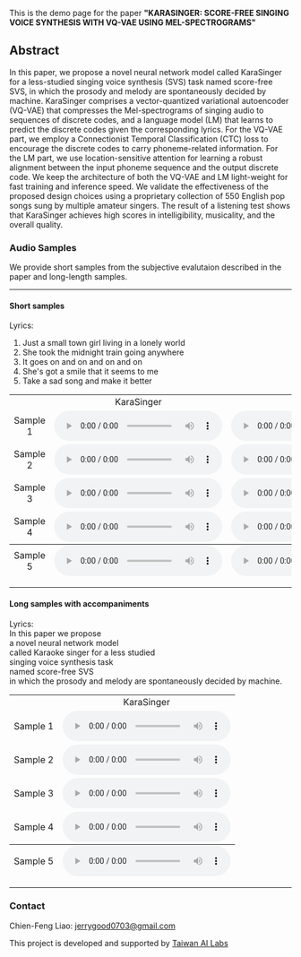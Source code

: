 This is the demo page for the paper **"KARASINGER: SCORE-FREE SINGING VOICE SYNTHESIS WITH VQ-VAE USING MEL-SPECTROGRAMS"**


## Abstract
In this paper, we propose a novel neural network model called KaraSinger for a less-studied singing voice synthesis (SVS) task named score-free SVS, in which the prosody and melody are spontaneously decided by machine. KaraSinger comprises a vector-quantized variational autoencoder (VQ-VAE) that compresses the Mel-spectrograms of singing audio to sequences of discrete codes, and a language model (LM) that learns to predict the discrete codes given the corresponding lyrics. For the VQ-VAE part, we employ a Connectionist Temporal Classification (CTC) loss to encourage the discrete codes to carry phoneme-related information. For the LM part, we use location-sensitive attention for learning a robust alignment between the input phoneme sequence and the output discrete code. We keep the architecture of both the VQ-VAE and LM light-weight for fast training and inference speed. We validate the effectiveness of the proposed design choices using a proprietary collection of 550 English pop songs sung by multiple amateur singers. The result of a listening test shows that KaraSinger achieves high scores in intelligibility, musicality, and the overall quality.

### Audio Samples

We provide short samples from the subjective evalutaion described in the paper and long-length samples.
<hr>


#### Short samples
Lyrics:
1. Just a small town girl living in a lonely world
2. She took the midnight train going anywhere
3. It goes on and on and on and on
4. She's got a smile that it seems to me
5. Take a sad song and make it better

<table style='text-align: center;'>
  <tbody>
    <tr>
      <td></td>
      <td>KaraSinger</td>
      <td>3-level</td>
      <td>noCTC</td>
    </tr>
    <tr>
      <td>Sample 1</td>
      <td><audio controls=""><source src="./assets/audios/proposed/0.wav" type="audio/mpeg" /></audio></td>
      <td><audio controls=""><source src="./assets/audios/3level/0.wav" type="audio/mpeg" /></audio></td>
      <td><audio controls=""><source src="./assets/audios/noctc/0.wav" type="audio/mpeg" /></audio></td>
    </tr>
    <tr>
      <td>Sample 2</td>
      <td><audio controls=""><source src="./assets/audios/proposed/1.wav" type="audio/mpeg" /></audio></td>
      <td><audio controls=""><source src="./assets/audios/3level/1.wav" type="audio/mpeg" /></audio></td>
      <td><audio controls=""><source src="./assets/audios/noctc/1.wav" type="audio/mpeg" /></audio></td>
    </tr>
    <tr>
      <td>Sample 3</td>
      <td><audio controls=""><source src="./assets/audios/proposed/2.wav" type="audio/mpeg" /></audio></td>
      <td><audio controls=""><source src="./assets/audios/3level/2.wav" type="audio/mpeg" /></audio></td>
      <td><audio controls=""><source src="./assets/audios/noctc/2.wav" type="audio/mpeg" /></audio></td>
    </tr>
    <tr>
      <td>Sample 4</td>
      <td><audio controls=""><source src="./assets/audios/proposed/3.wav" type="audio/mpeg" /></audio></td>
      <td><audio controls=""><source src="./assets/audios/3level/3.wav" type="audio/mpeg" /></audio></td>
      <td><audio controls=""><source src="./assets/audios/noctc/3.wav" type="audio/mpeg" /></audio></td>
    </tr>
  </tbody>
  <tfoot>
    <tr>
      <td>Sample 5</td>
      <td><audio controls=""><source src="./assets/audios/proposed/4.wav" type="audio/mpeg" /></audio></td>
      <td><audio controls=""><source src="./assets/audios/3level/4.wav" type="audio/mpeg" /></audio></td>
      <td><audio controls=""><source src="./assets/audios/noctc/4.wav" type="audio/mpeg" /></audio></td>
    </tr>
  </tfoot>
</table>

<hr>

#### Long samples with accompaniments

Lyrics: \
In this paper we propose \
a novel neural network model \
called Karaoke singer for a less studied \
singing voice synthesis task \
named score-free SVS \
in which the prosody and melody are spontaneously decided by machine.

<table style='text-align: center;'>
  <tbody>
    <tr>
      <td></td>
      <td>KaraSinger</td>
    </tr>
    <tr>
      <td>Sample 1</td>
      <td><audio controls=""><source src="./assets/audios/long/temp0.wav" type="audio/mpeg" /></audio></td>
    </tr>
    <tr>
      <td>Sample 2</td>
      <td><audio controls=""><source src="./assets/audios/long/temp1.wav" type="audio/mpeg" /></audio></td>
    </tr>
    <tr>
      <td>Sample 3</td>
      <td><audio controls=""><source src="./assets/audios/long/temp2.wav" type="audio/mpeg" /></audio></td>
    </tr>
    <tr>
      <td>Sample 4</td>
      <td><audio controls=""><source src="./assets/audios/long/temp3.wav" type="audio/mpeg" /></audio></td>
    </tr>
  </tbody>
  <tfoot>
    <tr>
      <td>Sample 5</td>
      <td><audio controls=""><source src="./assets/audios/long/temp4.wav" type="audio/mpeg" /></audio></td>
    </tr>
  </tfoot>
</table>

<hr>

### Contact 
Chien-Feng Liao: jerrygood0703@gmail.com

This project is developed and supported by <a href="https://ailabs.tw/about-us">Taiwan AI Labs</a>

